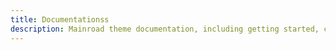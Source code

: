 ```yaml
---
title: Documentationss
description: Mainroad theme documentation, including getting started, customization guides, and FAQ.
---
```

